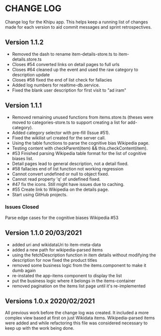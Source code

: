 # CHANGE LOG

Change log for the Khipu app. This helps keep a running list of changes made for each version to aid commit messages and sprint retrospectives.

## Version 1.1.2

- Removed the dash to rename item-details-store.ts to item-details.store.ts
- Closes #54 converted links on detail pages to full urls
- Closes #64 cleaned up the event and used the raw category to description update
- Closes #58 fixed the end of list check for fallacies
- Added log numbers for realtime-db.service.
- Fixed the blank user description for first visit to "ad iram"

## Version 1.1.1

- Removed remaining unused functions from items.store.ts (theses were moved to categories-store.ts to support creating a list for add-category).
- Added category selector with pre-fill (Issue #51).
- Fixed the wikilist url created for the server call.
- Using the table functions to parse the cognitive bias Wikipedia page.
- Testing content with checkParent(item) && this.checkContent(item).
- #53 Finished parsing Wikipedia table format for the list of cognitive biases list.
- Detail pages lead to general description, not a detail fixed.
- #58 fallacies end of list function not working regression
- Cannot convert undefined or null to object fixed.
- Cannot read property 'q' of undefined fixed.
- #47 fix the icons. Still might have issues due to caching.
- #55 Create link to Wikipedia on the details page.
- Start using GitHub projects.

### Issues Closed

Parse edge cases for the cognitive biases Wikipedia #53

## Version 1.1.0 20/03/2021

- added uri and wikidataUri to item-meta-data
- added a new path for wikipedia-parsed items
- using the fetchDescription function in item details without modifying the description for now
  fixed the product titles
- removed some business logic from the items.component to make it dumb again
- re-instated the app-items component to display the list
- put the business logic where it belongs in the items-container
- removed pagination on the items list page until it's re-implemented

## Versions 1.0.x 2020/02/2021

All previous work before the change log was created. It included a more complex view based at first on just Wikidata items. Wikipedia-parsed items were added and while refactoring this file was considered necessary to keep up with the work being done.
